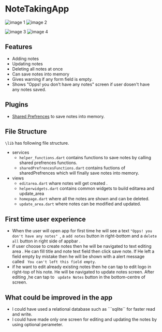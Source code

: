 # NoteTakingApp



![image 1](https://user-images.githubusercontent.com/31379541/156937077-7e782ad6-f877-4024-9a9e-4c4126c0fbb9.jpg)
![image 2](https://user-images.githubusercontent.com/31379541/156937118-5a9eef88-a2cd-4873-9b5e-6538b2a881ed.jpg)

![image 3](https://user-images.githubusercontent.com/31379541/156937081-04fddd23-de08-4bd5-b6b8-02e094fa3563.jpg)
![image 4](https://user-images.githubusercontent.com/31379541/156937089-ddbf1b7d-2720-412a-9b65-4e38929e5e18.jpg)

## Features

- Adding notes
- Updating notes
- Deleting all notes at once
- Can save notes into memory
- Gives warning if any form field is empty.
- Shows "Opps! you don't have any notes" screen if user dosen't have any notes saved.

## Plugins

- [Shared Prefrences](https://pub.dev/packages/shared_preferences) to save notes into memory.

## File Structure

```\lib``` has following file structure.
- services
  - ```helper_functions.dart``` contains functions to save notes by calling shared prefrences functions. 
  - ```sharedPrefrencesFunctions.dart``` contains fuctions of sharedPrefrences which will finally save notes into memory.
- views
  - ```editarea.dart``` whare notes will get created .
  - ```helperwidgets.dart``` contains common widgets to build editarea and update_area
  - ```homepage.dart``` where all the notes are shown and can be deleted.
  - ```update_area.dart``` where notes can be modified and updated.

## First time user experience

- When the user will open app for first time he will see a text  ```"Opps! you don't have any notes" ```, a ```add notes``` button in right-bottom  and a ```delete all``` button in right side of appbar .
- if user choose to create notes then he will be navigated to text editing area . He can fill  title and note text field then click save note. If He left a field empty by mistake then he will be shown with a alert message called ``` You can't left this field empty```.
- if he want to edit already existing notes then he can tap to edit logo in right-top of his note. He will be navigated to update notes screen. After editing ,he can tap to ``` update Notes``` button in the bottom-centre of screen.

## What could be improved in the app
- I could have used a relational database such as ```sqlite`` for faster read and write.
- I could have made only one screen for editing and updating the notes by using optional perameter.
